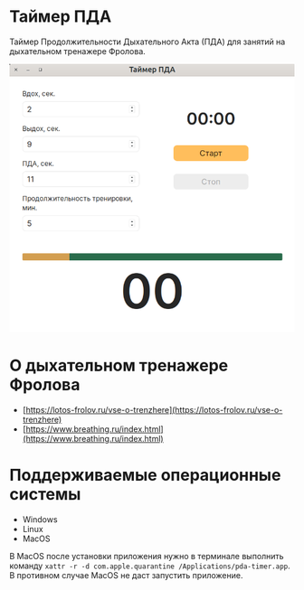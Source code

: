 # Таймер ПДА

Таймер Продолжительности Дыхательного Акта (ПДА) для занятий на дыхательном тренажере Фролова.

![](screenshot/screen1.png)

# О дыхательном тренажере Фролова

- [https://lotos-frolov.ru/vse-o-trenzhere](https://lotos-frolov.ru/vse-o-trenzhere)
- [https://www.breathing.ru/index.html](https://www.breathing.ru/index.html)

# Поддерживаемые операционные системы

- Windows
- Linux
- MacOS

В MacOS после установки приложения нужно в терминале выполнить команду `xattr -r -d com.apple.quarantine /Applications/pda-timer.app`. В противном случае MacOS не даст запустить приложение.

